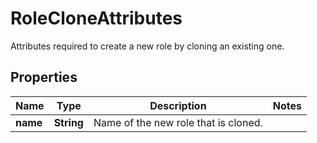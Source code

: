 

# RoleCloneAttributes

Attributes required to create a new role by cloning an existing one.

## Properties

Name | Type | Description | Notes
------------ | ------------- | ------------- | -------------
**name** | **String** | Name of the new role that is cloned. | 



